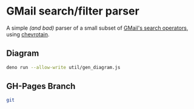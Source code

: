 # GMail search/filter parser

A simple _(and bad)_ parser of a small subset of
[GMail's search operators], using [chevrotain].

## Diagram

```bash
deno run --allow-write util/gen_diagram.js
```

## GH-Pages Branch

```bash
git
```

<!-- Links -->

[GMail's search operators]: https://support.google.com/mail/answer/7190
[chevrotain]: https://sap.github.io/chevrotain
